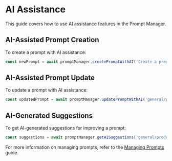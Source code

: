 # AI Assistance

This guide covers how to use AI assistance features in the Prompt Manager.

## AI-Assisted Prompt Creation

To create a prompt with AI assistance:

```typescript
const newPrompt = await promptManager.createPromptWithAI('Create a product description prompt');
```

## AI-Assisted Prompt Update

To update a prompt with AI assistance:

```typescript
const updatedPrompt = await promptManager.updatePromptWithAI('general/product_description', 'Make it more engaging');
```

## AI-Generated Suggestions

To get AI-generated suggestions for improving a prompt:

```typescript
const suggestions = await promptManager.getAISuggestions('general/product_description');
```

For more information on managing prompts, refer to the [Managing Prompts](./managing-prompts.md) guide.
